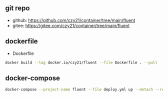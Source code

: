 ## git repo
  - github: https://github.com/czy21/container/tree/main/fluent
  - gitee: https://gitee.com/czy21/container/tree/main/fluent
## dockerfile
- Dockerfile
```bash
docker build --tag docker.io/czy21/fluent --file Dockerfile . --pull
```
## docker-compose
```bash
docker-compose --project-name fluent --file deploy.yml up --detach --remove-orphans
```